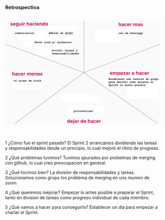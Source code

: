 <h3>Retrospectiva</h3>
<br>

<img src="/extra/images/retro2.png">
<br>
<br>
<br>

1 ¿Cómo fue el sprint pasado? El Sprint 2 arrancamos dividiendo las tareas y responsabilidades desde un principio, lo cual mejoró el ritmo de progreso.

2 ¿Qué problemas tuvimos? Tuvimos apurados por probelmas de merging con github, lo cual creo preocupacion en general.

3 ¿Qué hicimos bien? La división de responsabilidades y tareas. Solucionamos como grupo los problema de merging en una reunion de zoom.

4 ¿Qué queremos mejorar? Empezar lo antes posible a preparar el Sprint, tanto en division de tareas como progreso individual de cada miembro.

5 ¿Qué vamos a hacer para conseguirlo? Establecer un día para empezar a charlar el Sprint.
